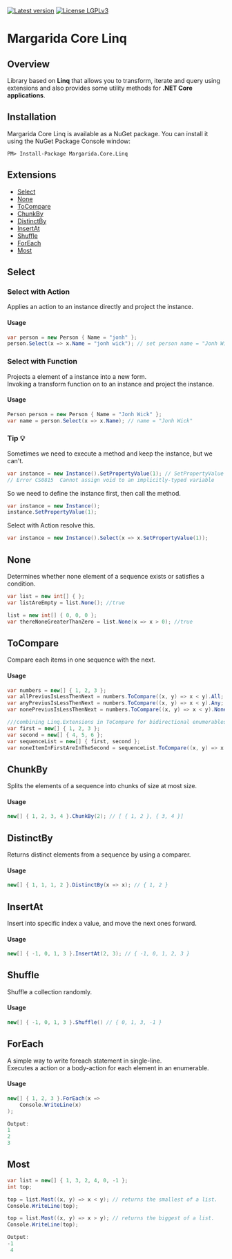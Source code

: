 [![Latest version](https://img.shields.io/nuget/v/Margarida.Core.Linq.svg)](https://www.nuget.org/packages?q=Margarida.Core.Linq) [![License LGPLv3](https://img.shields.io/badge/license-Apache-blue.svg)](https://licenses.nuget.org/Apache-1.1)

# Margarida Core Linq 
## Overview

Library based on **Linq** that allows you to transform, iterate and query using extensions and also provides some utility methods for **.NET Core applications**.

Installation
-------------

Margarida Core Linq is available as a NuGet package. You can install it using the NuGet Package Console window:

```
PM> Install-Package Margarida.Core.Linq
```

## Extensions
 - [Select](#select) 
 - [None](#none) 
 - [ToCompare](#tocompare) 
 - [ChunkBy](#chunkby) 
 - [DistinctBy](#distinctby) 
 - [InsertAt](#insertat) 
 - [Shuffle](#shuffle) 
 - [ForEach](#foreach) 
 - [Most](#most) 

## Select

### Select with Action
Applies an action to an instance directly and project the instance.

#### Usage
```csharp
var person = new Person { Name = "jonh" };
person.Select(x => x.Name = "jonh wick"); // set person name = "Jonh Wick"
```
### Select with Function
Projects a element of a instance into a new form. </br>
Invoking a transform function on to an instance and project the instance.

#### Usage
```csharp
Person person = new Person { Name = "Jonh Wick" };
var name = person.Select(x => x.Name); // name = "Jonh Wick"
```

### Tip 💡
Sometimes we need to execute a method and keep the instance, but we can't.
```csharp
var instance = new Instance().SetPropertyValue(1); // SetPropertyValue dont have return.
// Error CS0815  Cannot assign void to an implicitly-typed variable
```
So we need to define the instance first, then call the method.
```csharp
var instance = new Instance();
instance.SetPropertyValue(1);
```
Select with Action resolve this.
```csharp
var instance = new Instance().Select(x => x.SetPropertyValue(1));
```

## None
Determines whether none element of a sequence exists or satisfies a condition.

```csharp
var list = new int[] { };
var listAreEmpty = list.None(); //true

list = new int[] { 0, 0, 0 };
var thereNoneGreaterThanZero = list.None(x => x > 0); //true

```

## ToCompare
Compare each items in one sequence with the next.

#### Usage
```csharp
var numbers = new[] { 1, 2, 3 };
var allPreviusIsLessThenNext = numbers.ToCompare((x, y) => x < y).All;  // True
var anyPreviusIsLessThenNext = numbers.ToCompare((x, y) => x < y).Any;  // True
var nonePreviusIsLessThenNext = numbers.ToCompare((x, y) => x < y).None;// False

///combining Linq.Extensions in ToCompare for bidirectional enumerables.
var first = new[] { 1, 2, 3 };
var second = new[] { 4, 5, 6 };
var sequenceList = new[] { first, second };
var noneItemInFirstAreInTheSecond = sequenceList.ToCompare((x, y) => x.Intersect(y).Any()).None;
```

## ChunkBy
Splits the elements of a sequence into chunks of size at most size.

#### Usage
```csharp
new[] { 1, 2, 3, 4 }.ChunkBy(2); // [ { 1, 2 }, { 3, 4 }]
```

## DistinctBy
Returns distinct elements from a sequence by using a comparer.

#### Usage
```csharp
new[] { 1, 1, 1, 2 }.DistinctBy(x => x); // { 1, 2 }
```


## InsertAt
Insert into specific index a value, and move the next ones forward.

#### Usage
```csharp
new[] { -1, 0, 1, 3 }.InsertAt(2, 3); // { -1, 0, 1, 2, 3 }
```

## Shuffle
Shuffle a collection randomly.

#### Usage
```csharp
new[] { -1, 0, 1, 3 }.Shuffle() // { 0, 1, 3, -1 }
```

## ForEach
A simple way to write foreach statement in single-line.<br />
Executes a action or a body-action for each element in an enumerable. 

#### Usage
```csharp
new[] { 1, 2, 3 }.ForEach(x => 
    Console.WriteLine(x)
);

Output:
1
2
3

```

## Most
```csharp
var list = new[] { 1, 3, 2, 4, 0, -1 };
int top;

top = list.Most((x, y) => x < y); // returns the smallest of a list.
Console.WriteLine(top);

top = list.Most((x, y) => x > y); // returns the biggest of a list.
Console.WriteLine(top);

Output:
-1
 4
```
